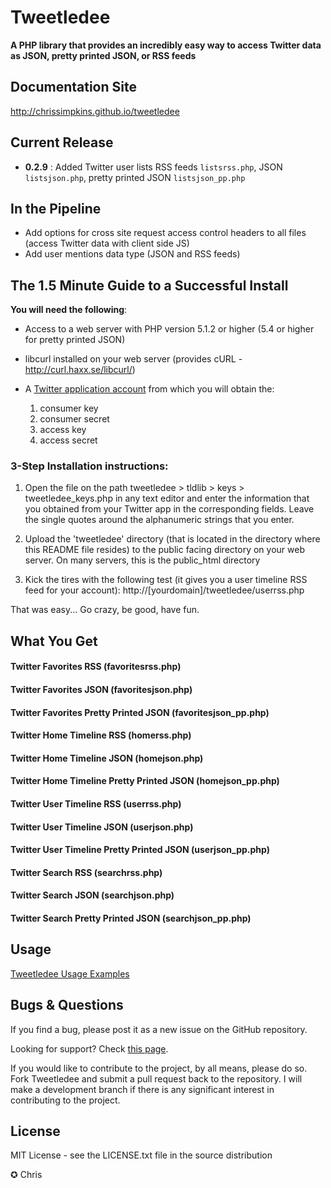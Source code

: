 Tweetledee
==========

**A PHP library that provides an incredibly easy way to access Twitter data as JSON, pretty printed JSON, or RSS feeds**

## Documentation Site
<a href="http://chrissimpkins.github.io/tweetledee
">http://chrissimpkins.github.io/tweetledee</a>

## Current Release
 - <b>0.2.9</b> : Added Twitter user lists RSS feeds <code>listsrss.php</code>, JSON <code>listsjson.php</code>, pretty printed JSON <code>listsjson_pp.php</code>

## In the Pipeline
 - Add options for cross site request access control headers to all files (access Twitter data with client side JS)
 - Add user mentions data type (JSON and RSS feeds)

## The 1.5 Minute Guide to a Successful Install
**You will need the following**:
 - Access to a web server with PHP version 5.1.2 or higher (5.4 or higher for pretty printed JSON)
 - libcurl installed on your web server (provides cURL - http://curl.haxx.se/libcurl/)
 - A <a href="https://dev.twitter.com/apps/new">Twitter application account</a> from which you will obtain the:

	1) consumer key
	2) consumer secret
	3) access key
	4) access secret

### 3-Step Installation instructions:

1. Open the file on the path tweetledee > tldlib > keys > tweetledee_keys.php in any text editor and enter the information that you obtained from your Twitter app in the corresponding fields.  Leave the single quotes around the alphanumeric strings that you enter.

2. Upload the 'tweetledee' directory (that is located in the directory where this README file resides) to the public facing directory on your web server.  On many servers, this is the public_html directory

3. Kick the tires with the following test (it gives you a user timeline RSS feed for your account):
	http://[yourdomain]/tweetledee/userrss.php

That was easy... Go crazy, be good, have fun.

## What You Get
#### Twitter Favorites RSS (favoritesrss.php)
#### Twitter Favorites JSON (favoritesjson.php)
#### Twitter Favorites Pretty Printed JSON (favoritesjson_pp.php)
#### Twitter Home Timeline RSS (homerss.php)
#### Twitter Home Timeline JSON (homejson.php)
#### Twitter Home Timeline Pretty Printed JSON (homejson_pp.php)
#### Twitter User Timeline RSS (userrss.php)
#### Twitter User Timeline JSON (userjson.php)
#### Twitter User Timeline Pretty Printed JSON (userjson_pp.php)
#### Twitter Search RSS (searchrss.php)
#### Twitter Search JSON (searchjson.php)
#### Twitter Search Pretty Printed JSON (searchjson_pp.php)

## Usage
<a href="http://chrissimpkins.github.io/tweetledee/usage.html">Tweetledee Usage Examples</a>

## Bugs & Questions
If you find a bug, please post it as a new issue on the GitHub repository.

Looking for support? Check <a href="http://chrissimpkins.github.io/tweetledee/support.html">this page</a>.

If you would like to contribute to the project, by all means, please do so.  Fork Tweetledee and submit a pull request back to the repository.  I will make a development branch if there is any significant interest in contributing to the project.

## License
MIT License - see the LICENSE.txt file in the source distribution

✪ Chris

